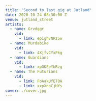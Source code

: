 ```yaml
---
title: 'Second to last gig at Jutland'
date: 2020-10-24 08:30:00 Z
venue: jutland_street
artists:
  - name: Grvdggr
    vid:
      - link: epighvNRz5w
  - name: Murdabike
    vid:
      - link: 4XjfvCYxPkg
  - name: Guardians
    vid:
      - link: xpGKEeYbRzg
  - name: The Futurians
    vid:
      - link: FoAakUfETOA
      - link: xxpXnoCjHYs
cover: ./cover.jpg
---
```

